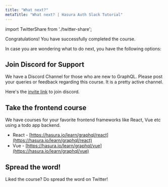 ```yaml
---
title: "What next?"
metaTitle: "What next? | Hasura Auth Slack Tutorial"
---
```


import TwitterShare from './twitter-share';

Congratulations! You have successfully completed the course.

In case you are wondering what to do next, you have the following options:

## Join Discord for Support
We have a Discord Channel for those who are new to GraphQL. Please post your queries or feedback regarding this course. It is a pretty active channel.

Here's the [invite link](https://discordapp.com/invite/vBPpJkS) to join discord.

## Take the frontend course
We have courses for your favorite frontend frameworks like React, Vue etc using a todo app backend.

- React - [https://hasura.io/learn/graphql/react](https://hasura.io/learn/graphql/react)
- Vue - [https://hasura.io/learn/graphql/vue](https://hasura.io/learn/graphql/vue)

## Spread the word!
Liked the course? 
Do spread the word on Twitter! <TwitterShare />